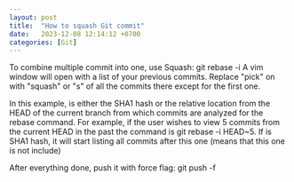 ```yaml
---
layout: post
title:  "How to squash Git commit"
date:   2023-12-08 12:14:12 +0700
categories: [Git]
---
```


To combine multiple commit into one, use Squash: 
git rebase -i <after-this-commit> 
A vim window will open with a list of your previous commits.
Replace "pick" on with "squash" or "s" of all the commits there except for the first one.

In this example, <after-this-commit> is either the SHA1 hash or the relative location from the HEAD of the current branch from which commits are analyzed for the rebase command. For example, if the user wishes to view 5 commits from the current HEAD in the past the command is git rebase -i HEAD~5. 
If <after-this-commit> is SHA1 hash, it will start listing all commits after this one (means that this one is not include)

After everything done, push it with force flag: git push -f

